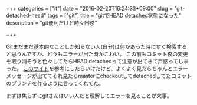 +++
categories = ["it"]
date = "2016-02-20T16:24:33+09:00"
slug = "git-detached-head"
tags = ["git"]
title = "gitでHEAD detached状態になった"
description = "git便利だけど時々困惑"

+++

Gitまだまだ基本的なことしか知らない人(自分)は何かあった時にすぐ検索すると思うんですが、どうもエラーが出た時がこわい。
この前もコミット後の変更を取り消そうと色々してたらHEAD detachedって注意が出てきて戸惑ってしまった。
[このサイト](http://devlights.hatenablog.com/entry/20130417/p1)を参考にしたらいけたけど、よくよく見たらちゃんとエラーメッセージが出ててそれ見たらmasterにcheckoutしてdetachedしてたコミットのブランチを作るように言ってくれてた。

まずは焦らずにgitさんはいい人だと理解してエラーを見ることが大事。
